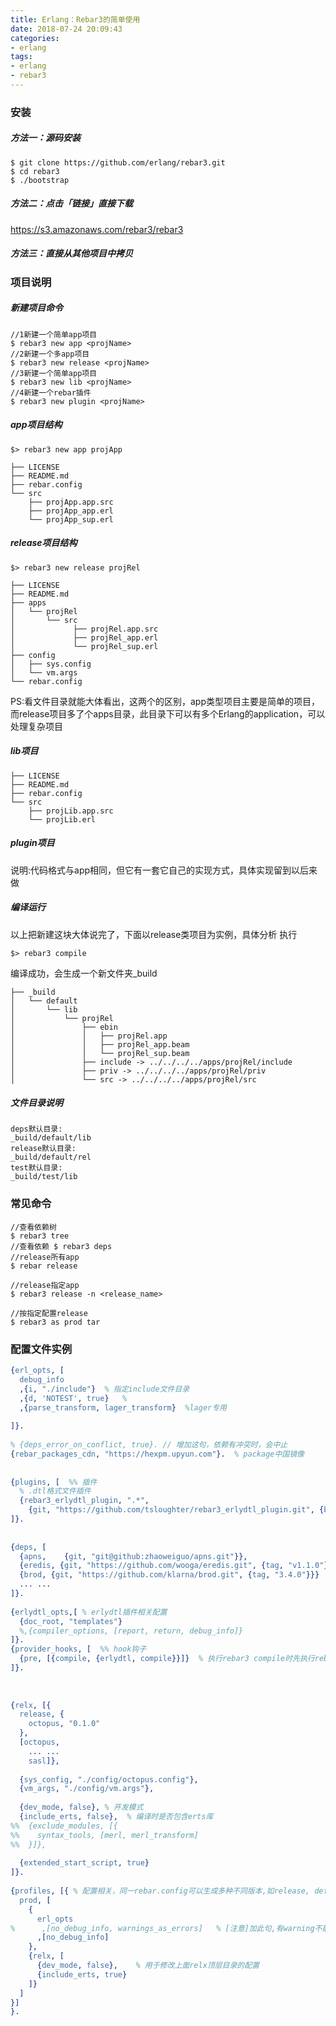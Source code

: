 ```yaml
---
title: Erlang：Rebar3的简单使用
date: 2018-07-24 20:09:43
categories:
- erlang
tags:
- erlang
- rebar3
---
```



### 安装

##### 方法一：源码安装
```
$ git clone https://github.com/erlang/rebar3.git
$ cd rebar3
$ ./bootstrap
```
##### 方法二：点击「链接」直接下载

https://s3.amazonaws.com/rebar3/rebar3

##### 方法三：直接从其他项目中拷贝


<!--more-->



### 项目说明

##### 新建项目命令
```
//1新建一个简单app项目
$ rebar3 new app <projName>
//2新建一个多app项目
$ rebar3 new release <projName>
//3新建一个简单app项目
$ rebar3 new lib <projName>
//4新建一个rebar插件
$ rebar3 new plugin <projName>
```
##### app项目结构
```
$> rebar3 new app projApp

├── LICENSE
├── README.md
├── rebar.config
└── src
    ├── projApp.app.src
    ├── projApp_app.erl
    └── projApp_sup.erl
```
##### release项目结构
```
$> rebar3 new release projRel

├── LICENSE
├── README.md
├── apps
│   └── projRel
│       └── src
│             ├── projRel.app.src
│             ├── projRel_app.erl
│             └── projRel_sup.erl
├── config
│   ├── sys.config
│   └── vm.args
└── rebar.config
```
PS:看文件目录就能大体看出，这两个的区别，app类型项目主要是简单的项目，而release项目多了个apps目录，此目录下可以有多个Erlang的application，可以处理复杂项目

##### lib项目
```
├── LICENSE
├── README.md
├── rebar.config
└── src
    ├── projLib.app.src
    └── projLib.erl
```
##### plugin项目

说明:代码格式与app相同，但它有一套它自己的实现方式，具体实现留到以后来做


##### 编译运行
以上把新建这块大体说完了，下面以release类项目为实例，具体分析
执行
```
$> rebar3 compile
```
编译成功，会生成一个新文件夹_build
```
├── _build
│   └── default
│       └── lib
│           └── projRel
│               ├── ebin
│               │   ├── projRel.app
│               │   ├── projRel_app.beam
│               │   └── projRel_sup.beam
│               ├── include -> ../../../../apps/projRel/include
│               ├── priv -> ../../../../apps/projRel/priv
│               └── src -> ../../../../apps/projRel/src
```

##### 文件目录说明
```
deps默认目录:
_build/default/lib
release默认目录:
_build/default/rel
test默认目录:
_build/test/lib
```

### 常见命令
```
//查看依赖树
$ rebar3 tree
//查看依赖 $ rebar3 deps
//release所有app
$ rebar release

//release指定app
$ rebar3 release -n <release_name>

//按指定配置release
$ rebar3 as prod tar 
```


### 配置文件实例
```erlang
{erl_opts, [
  debug_info
  ,{i, "./include"}  % 指定include文件目录
  ,{d, 'NOTEST', true}   %
  ,{parse_transform, lager_transform}  %lager专用
 
]}.
 
% {deps_error_on_conflict, true}. // 增加这句，依赖有冲突时，会中止
{rebar_packages_cdn, "https://hexpm.upyun.com"}.  % package中国镜像
 
 
{plugins, [  %% 插件
  % .dtl格式文件插件
  {rebar3_erlydtl_plugin, ".*",
    {git, "https://github.com/tsloughter/rebar3_erlydtl_plugin.git", {branch, "master"}}}
]}.
 
 
{deps, [
  {apns,    {git, "git@github:zhaoweiguo/apns.git"}},
  {eredis, {git, "https://github.com/wooga/eredis.git", {tag, "v1.1.0"}}},
  {brod, {git, "https://github.com/klarna/brod.git", {tag, "3.4.0"}}}
  ... ...
]}.
 
{erlydtl_opts,[ % erlydtl插件相关配置
  {doc_root, "templates"}
  %,{compiler_options, [report, return, debug_info]}
]}.
{provider_hooks, [  %% hook钩子
  {pre, [{compile, {erlydtl, compile}}]}  % 执行rebar3 compile时先执行rebar3 plugin compile
]}.
 
 
 
{relx, [{
  release, {
    octopus, "0.1.0"
  },
  [octopus,
    ... ...
    sasl]},
 
  {sys_config, "./config/octopus.config"},
  {vm_args, "./config/vm.args"},
 
  {dev_mode, false}, % 开发模式
  {include_erts, false},  % 编译时是否包含erts库
%%  {exclude_modules, [{
%%    syntax_tools, [merl, merl_transform]
%%  }]},
 
  {extended_start_script, true}
]}.
 
{profiles, [{ % 配置相关，同一rebar.config可以生成多种不同版本,如release, default, debug等
  prod, [
    {
      erl_opts
%      ,[no_debug_info, warnings_as_errors]   % [注意]加此句,有warning不能通过
      ,[no_debug_info]
    },
    {relx, [
      {dev_mode, false},    % 用于修改上面relx顶层目录的配置
      {include_erts, true}
    ]}
  ]
}]
}.
```







